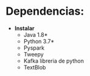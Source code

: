 
# Dependencias:
- **Instalar**
	- Java 1.8*
	- Python 3.7*
	- Pyspark
	- Tweepy
	- Kafka libreria de python
	- TextBlob
